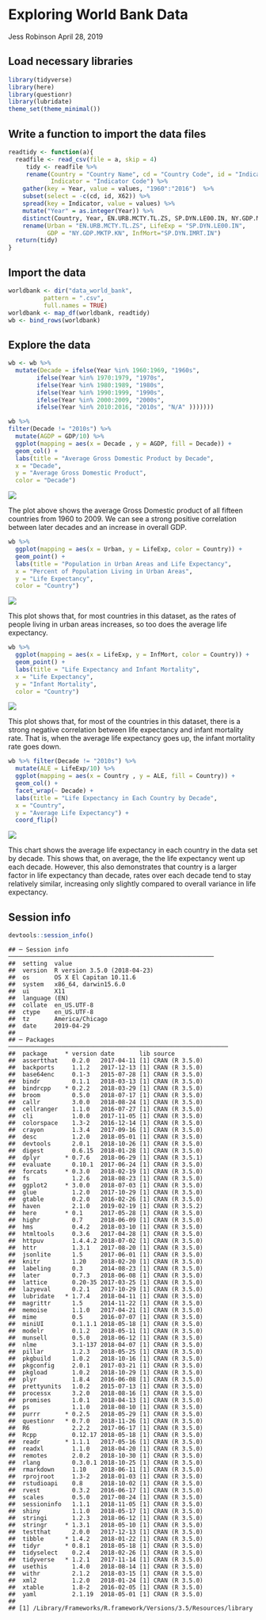 Exploring World Bank Data
================
Jess Robinson
April 28, 2019

Load necessary libraries
------------------------

``` r
library(tidyverse)
library(here)
library(questionr)
library(lubridate)
theme_set(theme_minimal())
```

Write a function to import the data files
-----------------------------------------

``` r
readtidy <- function(a){
  readfile <- read_csv(file = a, skip = 4) 
     tidy <- readfile %>%
     rename(Country = "Country Name", cd = "Country Code", id = "Indicator Name",
            Indicator = "Indicator Code") %>% 
    gather(key = Year, value = values, "1960":"2016")  %>% 
    subset(select = -c(cd, id, X62)) %>% 
    spread(key = Indicator, value = values) %>%
    mutate("Year" = as.integer(Year)) %>%
    distinct(Country, Year, EN.URB.MCTY.TL.ZS, SP.DYN.LE00.IN, NY.GDP.MKTP.KN, SP.DYN.IMRT.IN) %>%
    rename(Urban = "EN.URB.MCTY.TL.ZS", LifeExp = "SP.DYN.LE00.IN", 
           GDP = "NY.GDP.MKTP.KN", InfMort="SP.DYN.IMRT.IN")
  return(tidy)
}
```

Import the data
---------------

``` r
worldbank <- dir("data_world_bank", 
          pattern = ".csv", 
          full.names = TRUE) 
worldbank <- map_df(worldbank, readtidy)
wb <- bind_rows(worldbank)
```

Explore the data
----------------

``` r
wb <- wb %>%
  mutate(Decade = ifelse(Year %in% 1960:1969, "1960s",
        ifelse(Year %in% 1970:1979, "1970s",
        ifelse(Year %in% 1980:1989, "1980s",
        ifelse(Year %in% 1990:1999, "1990s",
        ifelse(Year %in% 2000:2009, "2000s",
        ifelse(Year %in% 2010:2016, "2010s", "N/A" )))))))

wb %>%
filter(Decade != "2010s") %>%
  mutate(AGDP = GDP/10) %>%
  ggplot(mapping = aes(x = Decade , y = AGDP, fill = Decade)) +
  geom_col() +
  labs(title = "Average Gross Domestic Product by Decade", 
  x = "Decade", 
  y = "Average Gross Domestic Product",
  color = "Decade")
```

![](world_bank_files/figure-markdown_github/unnamed-chunk-4-1.png)

The plot above shows the average Gross Domestic product of all fifteen countries from 1960 to 2009. We can see a strong positive correlation between later decades and an increase in overall GDP.

``` r
wb %>%
  ggplot(mapping = aes(x = Urban, y = LifeExp, color = Country)) +
  geom_point() +
  labs(title = "Population in Urban Areas and Life Expectancy", 
  x = "Percent of Population Living in Urban Areas", 
  y = "Life Expectancy",
  color = "Country")
```

![](world_bank_files/figure-markdown_github/unnamed-chunk-5-1.png)

This plot shows that, for most countries in this dataset, as the rates of people living in urban areas increases, so too does the average life expectancy.

``` r
wb %>%
  ggplot(mapping = aes(x = LifeExp, y = InfMort, color = Country)) +
  geom_point() +
  labs(title = "Life Expectancy and Infant Mortality", 
  x = "Life Expectancy", 
  y = "Infant Mortality",
  color = "Country")
```

![](world_bank_files/figure-markdown_github/unnamed-chunk-6-1.png)

This plot shows that, for most of the countries in this dataset, there is a strong negative correlation between life expectancy and infant mortality rate. That is, when the average life expectancy goes up, the infant mortality rate goes down.

``` r
wb %>% filter(Decade != "2010s") %>%
  mutate(ALE = LifeExp/10) %>%
  ggplot(mapping = aes(x = Country , y = ALE, fill = Country)) +
  geom_col() +
  facet_wrap(~ Decade) +
  labs(title = "Life Expectancy in Each Country by Decade", 
  x = "Country", 
  y = "Average Life Expectancy") +
  coord_flip()
```

![](world_bank_files/figure-markdown_github/unnamed-chunk-7-1.png)

This chart shows the average life expectancy in each country in the data set by decade. This shows that, on average, the the life expectancy went up each decade. However, this also demonstrates that country is a larger factor in life expectancy than decade, rates over each decade tend to stay relatively similar, increasing only slightly compared to overall variance in life expectancy.

Session info
------------

``` r
devtools::session_info()
```

    ## ─ Session info ──────────────────────────────────────────────────────────
    ##  setting  value                       
    ##  version  R version 3.5.0 (2018-04-23)
    ##  os       OS X El Capitan 10.11.6     
    ##  system   x86_64, darwin15.6.0        
    ##  ui       X11                         
    ##  language (EN)                        
    ##  collate  en_US.UTF-8                 
    ##  ctype    en_US.UTF-8                 
    ##  tz       America/Chicago             
    ##  date     2019-04-29                  
    ## 
    ## ─ Packages ──────────────────────────────────────────────────────────────
    ##  package     * version date       lib source        
    ##  assertthat    0.2.0   2017-04-11 [1] CRAN (R 3.5.0)
    ##  backports     1.1.2   2017-12-13 [1] CRAN (R 3.5.0)
    ##  base64enc     0.1-3   2015-07-28 [1] CRAN (R 3.5.0)
    ##  bindr         0.1.1   2018-03-13 [1] CRAN (R 3.5.0)
    ##  bindrcpp    * 0.2.2   2018-03-29 [1] CRAN (R 3.5.0)
    ##  broom         0.5.0   2018-07-17 [1] CRAN (R 3.5.0)
    ##  callr         3.0.0   2018-08-24 [1] CRAN (R 3.5.0)
    ##  cellranger    1.1.0   2016-07-27 [1] CRAN (R 3.5.0)
    ##  cli           1.0.0   2017-11-05 [1] CRAN (R 3.5.0)
    ##  colorspace    1.3-2   2016-12-14 [1] CRAN (R 3.5.0)
    ##  crayon        1.3.4   2017-09-16 [1] CRAN (R 3.5.0)
    ##  desc          1.2.0   2018-05-01 [1] CRAN (R 3.5.0)
    ##  devtools      2.0.1   2018-10-26 [1] CRAN (R 3.5.0)
    ##  digest        0.6.15  2018-01-28 [1] CRAN (R 3.5.0)
    ##  dplyr       * 0.7.6   2018-06-29 [1] CRAN (R 3.5.1)
    ##  evaluate      0.10.1  2017-06-24 [1] CRAN (R 3.5.0)
    ##  forcats     * 0.3.0   2018-02-19 [1] CRAN (R 3.5.0)
    ##  fs            1.2.6   2018-08-23 [1] CRAN (R 3.5.0)
    ##  ggplot2     * 3.0.0   2018-07-03 [1] CRAN (R 3.5.0)
    ##  glue          1.2.0   2017-10-29 [1] CRAN (R 3.5.0)
    ##  gtable        0.2.0   2016-02-26 [1] CRAN (R 3.5.0)
    ##  haven         2.1.0   2019-02-19 [1] CRAN (R 3.5.2)
    ##  here        * 0.1     2017-05-28 [1] CRAN (R 3.5.0)
    ##  highr         0.7     2018-06-09 [1] CRAN (R 3.5.0)
    ##  hms           0.4.2   2018-03-10 [1] CRAN (R 3.5.0)
    ##  htmltools     0.3.6   2017-04-28 [1] CRAN (R 3.5.0)
    ##  httpuv        1.4.4.2 2018-07-02 [1] CRAN (R 3.5.0)
    ##  httr          1.3.1   2017-08-20 [1] CRAN (R 3.5.0)
    ##  jsonlite      1.5     2017-06-01 [1] CRAN (R 3.5.0)
    ##  knitr         1.20    2018-02-20 [1] CRAN (R 3.5.0)
    ##  labeling      0.3     2014-08-23 [1] CRAN (R 3.5.0)
    ##  later         0.7.3   2018-06-08 [1] CRAN (R 3.5.0)
    ##  lattice       0.20-35 2017-03-25 [1] CRAN (R 3.5.0)
    ##  lazyeval      0.2.1   2017-10-29 [1] CRAN (R 3.5.0)
    ##  lubridate   * 1.7.4   2018-04-11 [1] CRAN (R 3.5.0)
    ##  magrittr      1.5     2014-11-22 [1] CRAN (R 3.5.0)
    ##  memoise       1.1.0   2017-04-21 [1] CRAN (R 3.5.0)
    ##  mime          0.5     2016-07-07 [1] CRAN (R 3.5.0)
    ##  miniUI        0.1.1.1 2018-05-18 [1] CRAN (R 3.5.0)
    ##  modelr        0.1.2   2018-05-11 [1] CRAN (R 3.5.0)
    ##  munsell       0.5.0   2018-06-12 [1] CRAN (R 3.5.0)
    ##  nlme          3.1-137 2018-04-07 [1] CRAN (R 3.5.0)
    ##  pillar        1.2.3   2018-05-25 [1] CRAN (R 3.5.0)
    ##  pkgbuild      1.0.2   2018-10-16 [1] CRAN (R 3.5.0)
    ##  pkgconfig     2.0.1   2017-03-21 [1] CRAN (R 3.5.0)
    ##  pkgload       1.0.2   2018-10-29 [1] CRAN (R 3.5.0)
    ##  plyr          1.8.4   2016-06-08 [1] CRAN (R 3.5.0)
    ##  prettyunits   1.0.2   2015-07-13 [1] CRAN (R 3.5.0)
    ##  processx      3.2.0   2018-08-16 [1] CRAN (R 3.5.0)
    ##  promises      1.0.1   2018-04-13 [1] CRAN (R 3.5.0)
    ##  ps            1.1.0   2018-08-10 [1] CRAN (R 3.5.0)
    ##  purrr       * 0.2.5   2018-05-29 [1] CRAN (R 3.5.0)
    ##  questionr   * 0.7.0   2018-11-26 [1] CRAN (R 3.5.0)
    ##  R6            2.2.2   2017-06-17 [1] CRAN (R 3.5.0)
    ##  Rcpp          0.12.17 2018-05-18 [1] CRAN (R 3.5.0)
    ##  readr       * 1.1.1   2017-05-16 [1] CRAN (R 3.5.0)
    ##  readxl        1.1.0   2018-04-20 [1] CRAN (R 3.5.0)
    ##  remotes       2.0.2   2018-10-30 [1] CRAN (R 3.5.0)
    ##  rlang         0.3.0.1 2018-10-25 [1] CRAN (R 3.5.0)
    ##  rmarkdown     1.10    2018-06-11 [1] CRAN (R 3.5.0)
    ##  rprojroot     1.3-2   2018-01-03 [1] CRAN (R 3.5.0)
    ##  rstudioapi    0.8     2018-10-02 [1] CRAN (R 3.5.0)
    ##  rvest         0.3.2   2016-06-17 [1] CRAN (R 3.5.0)
    ##  scales        0.5.0   2017-08-24 [1] CRAN (R 3.5.0)
    ##  sessioninfo   1.1.1   2018-11-05 [1] CRAN (R 3.5.0)
    ##  shiny         1.1.0   2018-05-17 [1] CRAN (R 3.5.0)
    ##  stringi       1.2.3   2018-06-12 [1] CRAN (R 3.5.0)
    ##  stringr     * 1.3.1   2018-05-10 [1] CRAN (R 3.5.0)
    ##  testthat      2.0.0   2017-12-13 [1] CRAN (R 3.5.0)
    ##  tibble      * 1.4.2   2018-01-22 [1] CRAN (R 3.5.0)
    ##  tidyr       * 0.8.1   2018-05-18 [1] CRAN (R 3.5.0)
    ##  tidyselect    0.2.4   2018-02-26 [1] CRAN (R 3.5.0)
    ##  tidyverse   * 1.2.1   2017-11-14 [1] CRAN (R 3.5.0)
    ##  usethis       1.4.0   2018-08-14 [1] CRAN (R 3.5.0)
    ##  withr         2.1.2   2018-03-15 [1] CRAN (R 3.5.0)
    ##  xml2          1.2.0   2018-01-24 [1] CRAN (R 3.5.0)
    ##  xtable        1.8-2   2016-02-05 [1] CRAN (R 3.5.0)
    ##  yaml          2.1.19  2018-05-01 [1] CRAN (R 3.5.0)
    ## 
    ## [1] /Library/Frameworks/R.framework/Versions/3.5/Resources/library
